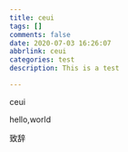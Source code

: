 ```yaml
---
title: ceui
tags: []
comments: false
date: 2020-07-03 16:26:07
abbrlink: ceui
categories: test
description: This is a test

---
```


ceui

hello,world

致辞